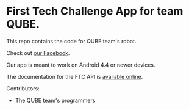 # First Tech Challenge App for team QUBE.
This repo contains the code for QUBE team's robot.

Check out [our Facebook](https://www.facebook.com/qubeteam/).

Our app is meant to work on Android 4.4 or newer devices.

The documentation for the FTC API is [available online](http://ftctechnh.github.io/ftc_app/doc/javadoc/index.html).

Contributors: 
* The QUBE team's programmers

